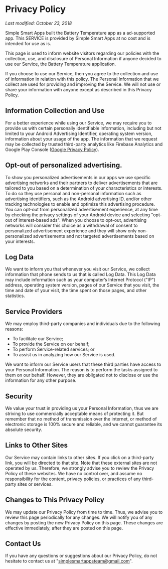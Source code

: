 # Privacy Policy
_Last modified: October 23, 2018_

Simple Smart Apps built the Battery Temperature app as a ad-supported app. This SERVICE is provided by Simple Smart Apps at no cost and is intended for use as is.

This page is used to inform website visitors regarding our policies with the collection, use, and disclosure of Personal Information if anyone decided to use our Service, the Battery Temperature application.

If you choose to use our Service, then you agree to the collection and use of information in relation with this policy. The Personal Information that we collect are used for providing and improving the Service. We will not use or share your information with anyone except as described in this Privacy Policy.

## Information Collection and Use

For a better experience while using our Service, we may require you to provide us with certain personally identifiable information, including but not limited to your Android Advertising Identifier, operating system version, information about your usage of the app. The information that we request may be collected by trusted third-party analytics like Firebase Analytics and Google Play Console ([Google Privacy Policy](https://policies.google.com/privacy)).

## Opt-out of personalized advertising.

To show you personalized advertisements in our apps we use specific advertising networks and their partners to deliver advertisements that are tailored to you based on a determination of your characteristics or interests. To do so they use personal and non-personal information such as advertising identifiers, such as the Android advertising ID, and/or other tracking technologies to enable and optimize this advertising procedure.
You can opt-out from personalized advertisement experience, at any time by checking the privacy settings of your Android device and selecting "opt-out of interest-based ads". When you choose to opt-out, advertising networks will consider this choice as a withdrawal of consent to personalized advertisement experience and they will show only non-personalized advertisements and not targeted advertisements based on your interests. 

## Log Data

We want to inform you that whenever you visit our Service, we collect information that phone sends to us that is called Log Data. This Log Data may include information such as your computer’s Internet Protocol ("IP") address, operating system version, pages of our Service that you visit, the time and date of your visit, the time spent on those pages, and other statistics.

## Service Providers

We may employ third-party companies and individuals due to the following reasons:

*   To facilitate our Service;
*   To provide the Service on our behalf;
*   To perform Service-related services; or
*   To assist us in analyzing how our Service is used.

We want to inform our Service users that these third parties have access to your Personal Information. The reason is to perform the tasks assigned to them on our behalf. However, they are obligated not to disclose or use the information for any other purpose.

## Security

We value your trust in providing us your Personal Information, thus we are striving to use commercially acceptable means of protecting it. But remember that no method of transmission over the internet, or method of electronic storage is 100% secure and reliable, and we cannot guarantee its absolute security.

## Links to Other Sites

Our Service may contain links to other sites. If you click on a third-party link, you will be directed to that site. Note that these external sites are not operated by us. Therefore, we strongly advise you to review the Privacy Policy of these websites. We have no control over, and assume no responsibility for the content, privacy policies, or practices of any third-party sites or services.

## Changes to This Privacy Policy

We may update our Privacy Policy from time to time. Thus, we advise you to review this page periodically for any changes. We will notify you of any changes by posting the new Privacy Policy on this page. These changes are effective immediately, after they are posted on this page.

## Contact Us

If you have any questions or suggestions about our Privacy Policy, do not hesitate to contact us at "simplesmartappsteam@gmail.com".
